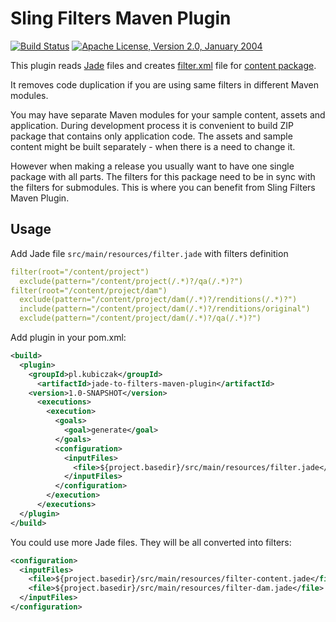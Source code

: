 Sling Filters Maven Plugin
==========================

[![Build Status](https://travis-ci.org/wiiitek/sling-filters-maven-plugin.svg?branch=master)](https://travis-ci.org/wiiitek/sling-filters-maven-plugin)
[![Apache License, Version 2.0, January 2004](https://img.shields.io/github/license/cognifide/aet.svg?label=License)](http://www.apache.org/licenses/)

This plugin reads [Jade] files and creates [filter.xml] file for [content package].

It removes code duplication if you are using same filters in different Maven modules.

You may have separate Maven modules for your sample content, assets and application. During development process it is convenient to build ZIP package that contains only application code. The assets and sample content might be built separately - when there is a need to change it.

However when making a release you usually want to have one single package with all parts. The filters for this package need to be in sync with the filters for submodules. This is where you can benefit from Sling Filters Maven Plugin.

Usage
-----

Add Jade file `src/main/resources/filter.jade` with filters definition

```yaml
filter(root="/content/project")
  exclude(pattern="/content/project(/.*)?/qa(/.*)?")
filter(root="/content/project/dam")
  exclude(pattern="/content/project/dam(/.*)?/renditions(/.*)?")
  include(pattern="/content/project/dam(/.*)?/renditions/original")
  exclude(pattern="/content/project/dam(/.*)?/qa(/.*)?")
```

Add plugin in your pom.xml:

```xml
<build>
  <plugin>
    <groupId>pl.kubiczak</groupId>
      <artifactId>jade-to-filters-maven-plugin</artifactId>
    <version>1.0-SNAPSHOT</version>
      <executions>
        <execution>
          <goals>
            <goal>generate</goal>
          </goals>
          <configuration>
            <inputFiles>
              <file>${project.basedir}/src/main/resources/filter.jade</file>
            </inputFiles>
          </configuration>
        </execution>
      </executions>
  </plugin>
</build>
```

You could use more Jade files. They will be all converted into filters:

```xml
<configuration>
  <inputFiles>
    <file>${project.basedir}/src/main/resources/filter-content.jade</file>
    <file>${project.basedir}/src/main/resources/filter-dam.jade</file>
  </inputFiles>
</configuration>
```

[Jade]: http://jade-lang.com/
[filter.xml]: http://jackrabbit.apache.org/filevault/filter.html
[content package]: https://helpx.adobe.com/experience-manager/6-3/sites/administering/using/package-manager.html
